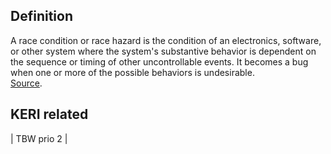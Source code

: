 ## Definition

A race condition or race hazard is the condition of an electronics, software, or other system where the system's substantive behavior is dependent on the sequence or timing of other uncontrollable events. It becomes a bug when one or more of the possible behaviors is undesirable.  
[Source](https://en.wikipedia.org/wiki/Race_condition).

## KERI related
| TBW prio 2 |